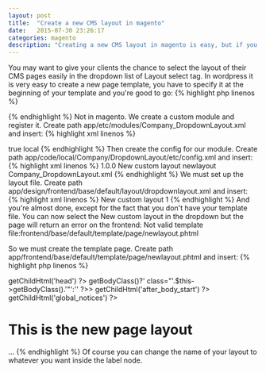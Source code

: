 ```yaml
---
layout: post
title:  "Create a new CMS layout in magento"
date:   2015-07-30 23:26:17
categories: magento
description: "Creating a new CMS layout in magento is easy, but if you want it to appear in the dropdown of your CMS section in the admin you have to build a small module."
---
```

You may want to give your clients the chance to select the layout of their CMS pages easily in the dropdown list of Layout select tag. In wordpress it is very easy to create a new page template, you have to specify it at the beginning of your template and you're good to go:
{% highlight php linenos %}
<?php
/*
Template Name: New Template
*/
?>
{% endhighlight %}
Not in magento. We create a custom module and register it. Create path <span class="code">app/etc/modules/Company_DropdownLayout.xml</span> and insert:
{% highlight xml linenos %}
<?xml version="1.0"?>
<config>
    <modules>
        <Company_DropdownLayout>
            <active>true</active>
            <codePool>local</codePool>
            <depends>
                <Mage_Page />
            </depends>
        </Company_DropdownLayout>
    </modules>
</config>
{% endhighlight %}
Then create the config for our module. Create path <span class="code">app/code/local/Company/DropdownLayout/etc/config.xml</span> and insert:
{% highlight xml linenos %}
<?xml version="1.0"?> 
<config>
    <modules>
        <Company_DropdownLayout>
            <version>1.0.0</version>
        </Company_DropdownLayout>
    </modules>
    <global>
        <page>
            <layouts> 
                <newlayout module="page" translate="label">
                    <label>New custom layout</label>
                    <template>page/newlayout.phtml</template>
                    <layout_handle>newlayout</layout_handle>
                </newlayout> 
            </layouts>
        </page>
    </global>
    <frontend>
        <layout>
            <updates>
                <Company_DropdownLayout>
                    <file>Company_DropdownLayout.xml</file>
                </Company_DropdownLayout>
            </updates>
        </layout>
    </frontend>
</config>
{% endhighlight %}
We must set up the layout file. Create path <span class="code">app/design/frontend/base/default/layout/dropdownlayout.xml</span> and insert:
{% highlight xml linenos %}
<?xml version="1.0"?> 
<layout>
    <newlayout translate="label">
        <label>New custom layout</label>
        <reference name="root">
            <action method="setTemplate"><template>page/newlayout.phtml</template></action>
            <action method="setIsHandle"><applied>1</applied></action>
        </reference>
    </newlayout> 
</layout>
{% endhighlight %}
And you're almost done, except for the fact that you don't have your template file. You can now select the New custom layout in the dropdown but the page will return an error on the frontend: Not valid template file:frontend/base/default/template/page/newlayout.phtml

So we must create the template page. Create path <span class="code">app/frontend/base/default/template/page/newlayout.phtml</span> and insert:
{% highlight php linenos %}
<?php
/**
 * Template for New Custom Layout
 */
?>
<!DOCTYPE html PUBLIC "-//W3C//DTD XHTML 1.0 Strict//EN" "http://www.w3.org/TR/xhtml1/DTD/xhtml1-strict.dtd">
<html xmlns="http://www.w3.org/1999/xhtml" xml:lang="<?php echo $this->getLang() ?>" lang="<?php echo $this->getLang() ?>">
<head>
<?php echo $this->getChildHtml('head') ?>
</head>
<body<?php echo $this->getBodyClass()?' class="'.$this->getBodyClass().'"':'' ?>>
<?php echo $this->getChildHtml('after_body_start') ?>
<div class="wrapper">
    <?php echo $this->getChildHtml('global_notices') ?>
    <div class="page">
	    <h1>This is the new page layout</h1>
	    ...
{% endhighlight %}
Of course you can change the name of your layout to whatever you want inside the label node. 
